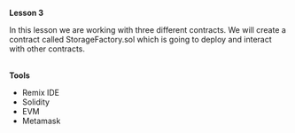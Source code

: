 <b>Lesson 3</b>

In this lesson we are working with three different contracts. We will create a contract called StorageFactory.sol which is going to deploy and interact with other contracts.

<br>
<b>Tools</b>

<ul>
<li>Remix IDE
<li>Solidity
<li>EVM
<li>Metamask
</ul>
